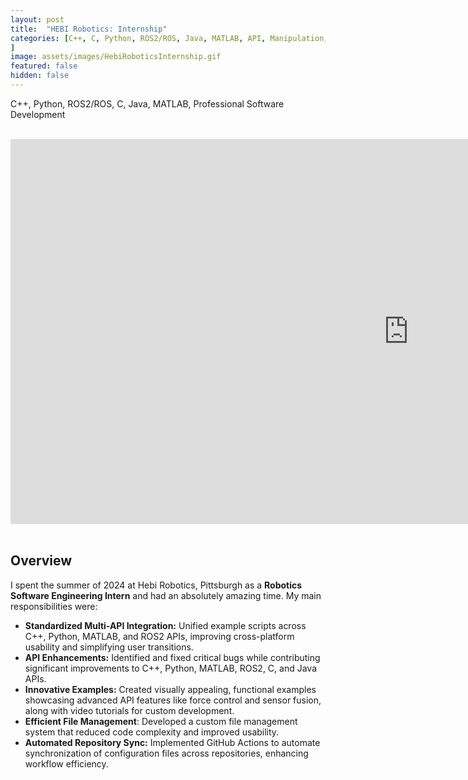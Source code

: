 ```yaml
---
layout: post
title:  "HEBI Robotics: Internship"
categories: [C++, C, Python, ROS2/ROS, Java, MATLAB, API, Manipulation, Motion Planning, Dynamic Systems, Controls, Data Structures, Simulation, CMake
]
image: assets/images/HebiRoboticsInternship.gif
featured: false
hidden: false
---
```

C++, Python, ROS2/ROS, C, Java, MATLAB, Professional Software Development

<br>

<div align="center"><iframe width="1273" height="616" src="https://www.youtube.com/embed/NNT_y1tU--c" title="HEBI Robotic Arm Demos" frameborder="0" allow="accelerometer; autoplay; clipboard-write; encrypted-media; gyroscope; picture-in-picture; web-share" referrerpolicy="strict-origin-when-cross-origin" allowfullscreen></iframe></div>

<br>

## Overview

I spent the summer of 2024 at Hebi Robotics, Pittsburgh as a **Robotics Software Engineering Intern** and had an absolutely amazing time. My main responsibilities were:

- **Standardized Multi-API Integration:** Unified example scripts across C++, Python, MATLAB, and ROS2 APIs, improving cross-platform usability and simplifying user transitions.
 - **API Enhancements:** Identified and fixed critical bugs while contributing significant improvements to C++, Python, MATLAB, ROS2, C, and Java APIs.
- **Innovative Examples:** Created visually appealing, functional examples showcasing advanced API features like force control and sensor fusion, along with video tutorials for custom development.
- **Efficient File Management**: Developed a custom file management system that reduced code complexity and improved usability.
- **Automated Repository Sync:** Implemented GitHub Actions to automate synchronization of configuration files across repositories, enhancing workflow efficiency.

<br>




